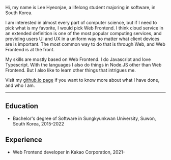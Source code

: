 Hi, my name is Lee Hyeonjae, a lifelong student majoring in software, in South Korea.<br>

I am interested in almost every part of computer science,
but if I need to pick what is my favorite, I would pick Web Frontend.
I think cloud service in an extended definition is one of the most popular computing services,
and providing users UI and UX in a uniform way no matter what client devices are is important.
The most common way to do that is through Web,
and Web Frontend is at the front.

My skills are mostly based on Web Frontend. I do Javascript and love Typescript.
With the languages I also do things in Node.JS other than Web Frontend.
But I also like to learn other things that intrigues me.

Visit my [github.io page](https://dlguswo333.github.io) if you want to know more about what I have done, and who I am.<br>

---

## Education
- Bachelor's degree of Software in Sungkyunkwan University, Suwon, South Korea, 2015-2022

## Experience
- Web Frontend developer in Kakao Corporation, 2021-
